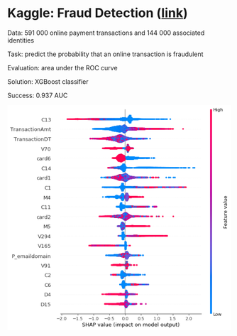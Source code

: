 # Kaggle: Fraud Detection ([link](https://www.kaggle.com/c/ieee-fraud-detection/overview))

Data: 591 000 online payment transactions and 144 000 associated identities

Task: predict the probability that an online transaction is fraudulent

Evaluation: area under the ROC curve

Solution: XGBoost classifier

Success: 0.937 AUC

![alt text](shap_summary.png)
